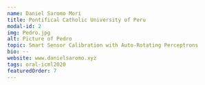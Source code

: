 ```yaml
---
name: Daniel Saromo Mori
title: Pontifical Catholic University of Peru
modal-id: 2
img: Pedro.jpg
alt: Picture of Pedro
topic: Smart Sensor Calibration with Auto-Rotating Perceptrons
bio: --
website: www.danielsaromo.xyz
tags: oral-icml2020
featuredOrder: 7
---
```

